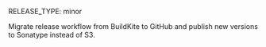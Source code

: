 RELEASE_TYPE: minor

Migrate release workflow from BuildKite to GitHub and publish new versions to Sonatype instead of S3.
